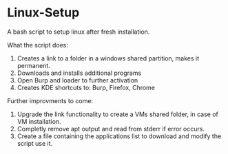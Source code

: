 # Linux-Setup
A bash script to setup linux after fresh installation.

What the script does:
  1) Creates a link to a folder in a windows shared partition, makes it permanent.
  2) Downloads and installs additional programs
  3) Open Burp and loader to further activation
  4) Creates KDE shortcuts to: Burp, Firefox, Chrome

Further improvments to come:
  1) Upgrade the link functionality to create a VMs shared folder, in case of VM installation.
  2) Completly remove apt output and read from stderr if error occurs.
  3) Create a file containing the applications list to download and modify the script use it.
